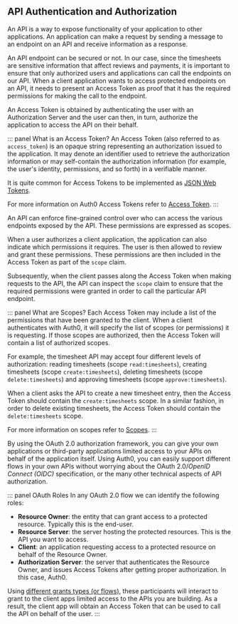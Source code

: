 ## API Authentication and Authorization

An API is a way to expose functionality of your application to other applications. An application can make a request by sending a message to an endpoint on an API and receive information as a response.

An API endpoint can be secured or not. In our case, since the timesheets are sensitive information that affect reviews and payments, it is important to ensure that only authorized users and applications can call the endpoints on our API. When a client application wants to access protected endpoints on an API, it needs to present an Access Token as proof that it has the required permissions for making the call to the endpoint.

An Access Token is obtained by authenticating the user with an Authorization Server and the user can then, in turn, authorize the application to access the API on their behalf.

::: panel What is an Access Token?
An Access Token (also referred to as `access_token`) is an opaque string representing an authorization issued to the application. It may denote an identifier used to retrieve the authorization information or may self-contain the authorization information (for example, the user's identity, permissions, and so forth) in a verifiable manner.

It is quite common for Access Tokens to be implemented as [JSON Web Tokens](/tokens/concepts/jwt).

For more information on Auth0 Access Tokens refer to [Access Token](/tokens/concepts/access-tokens).
:::

An API can enforce fine-grained control over who can access the various endpoints exposed by the API. These permissions are expressed as scopes.

When a user authorizes a client application, the application can also indicate which permissions it requires. The user is then allowed to review and grant these permissions. These permissions are then included in the Access Token as part of the `scope` claim.

Subsequently, when the client passes along the Access Token when making requests to the API, the API can inspect the `scope` claim to ensure that the required permissions were granted in order to call the particular API endpoint.

::: panel What are Scopes?
Each Access Token may include a list of the permissions that have been granted to the client. When a client authenticates with Auth0, it will specify the list of scopes (or permissions) it is requesting. If those scopes are authorized, then the Access Token will contain a list of authorized scopes.

For example, the timesheet API may accept four different levels of authorization: reading timesheets (scope `read:timesheets`), creating timesheets (scope `create:timesheets`), deleting timesheets (scope `delete:timesheets`) and approving timesheets (scope `approve:timesheets`).

When a client asks the API to create a new timesheet entry, then the Access Token should contain the `create:timesheets` scope. In a similar fashion, in order to delete existing timesheets, the Access Token should contain the `delete:timesheets` scope.

For more information on scopes refer to [Scopes](/scopes).
:::

By using the OAuth 2.0 authorization framework, you can give your own applications or third-party applications limited access to your APIs on behalf of the application itself. Using Auth0, you can easily support different flows in your own APIs without worrying about the OAuth 2.0/<dfn data-key="openid">OpenID Connect (OIDC)</dfn> specification, or the many other technical aspects of API authorization.

::: panel OAuth Roles
In any OAuth 2.0 flow we can identify the following roles:

- __Resource Owner__: the entity that can grant access to a protected resource. Typically this is the end-user.
- __Resource Server__: the server hosting the protected resources. This is the API you want to access.
- __Client__: an application requesting access to a protected resource on behalf of the Resource Owner.
- __Authorization Server__: the server that authenticates the Resource Owner, and issues Access Tokens after getting proper authorization. In this case, Auth0.

Using [different grants types (or flows)](/api-auth/which-oauth-flow-to-use), these participants will interact to grant to the client apps limited access to the APIs you are building. As a result, the client app will obtain an Access Token that can be used to call the API on behalf of the user.
:::
